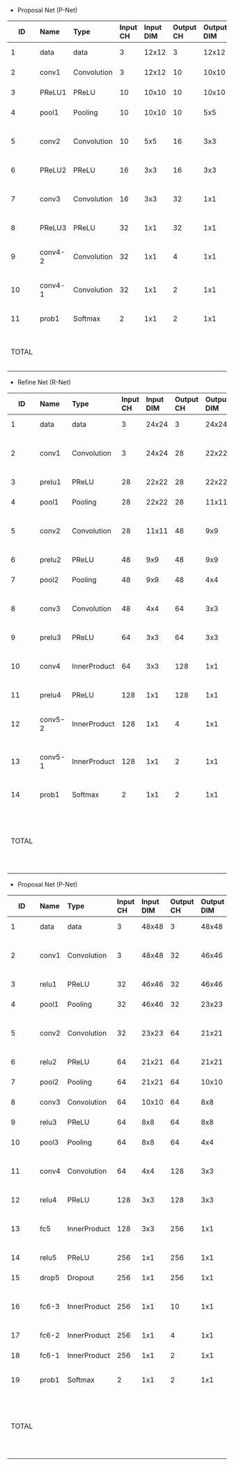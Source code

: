 * Proposal Net (P-Net)

| ID | Name | Type | Input CH | Input DIM | Output CH | Output DIM | OPS | Mem |
| -- | :--- | :--- | :--- | :--- | :--- |:--- | :--- | :--- | 
| 1	| data	| data		| 3	| 12x12	| 3	| 12x12		| activation	432 | 
| 2	| conv1	| Convolution	| 3	| 12x12	| 10	| 10x10 |	macc	27k | activation	1000 | param	280| 
| 3	| PReLU1| 	PReLU	| 	10	| 10x10	| 10	| 10x10	| comp	1000 | activation	1000 | 
| 4	| pool1	| Pooling	| 	10	| 10x10	| 10	| 5x5	| comp	1000 | activation	250 | 
| 5	| conv2	| Convolution	| 10	| 5x5	| 16	| 3x3	| macc	12.96k | activation	144<br>param	1.46k | 
| 6	| PReLU2| 	PReLU	| 	16	| 3x3	| 16	| 3x3	| comp	144 | activation	144
| 7	| conv3	| Convolution		| 16	| 3x3	| 32	| 1x1	| macc	4.61k | activation	32<br>param	4.64k | 
| 8	| PReLU3| 	PReLU		| 32	| 1x1	| 32	| 1x1	| comp	32 | activation	32| 
| 9	| conv4-2	| Convolution	| 	32	| 1x1	| 4	| 1x1 | 	macc	128 | activation	4<br>param	132| 
| 10	| conv4-1	| Convolution	| 	32	| 1x1	| 2	| 1x1	| macc	64 | activation	2<br>param	66 | 
| 11	| prob1	| Softmax		| 2	| 1x1	| 2	| 1x1 | add	2<br>div	2<br>exp	2 | activation	2 |
| TOTAL | | | | | | |	macc	44.76k<br>comp	2.18k | add	2<br>div	2<br>exp	2 | activation	3.04k<br>param	6.57k |


* Refine Net (R-Net)

| ID | Name | Type | Input CH | Input DIM | Output CH | Output DIM | OPS | Mem |
| -- | :--- | :--- | :--- | :--- | :--- |:--- | :--- | :--- | 
| 1	| data	| data		| 3	| 24x24	| 3	| 24x24 | activation	1.73k | 
| 2	| conv1	| Convolution	| 	3	| 24x24	| 28	| 22x22 | 	macc	365.9k | activation	13.55k<br>param	784 | 
| 3	| prelu1	| PReLU	| 	28	| 22x22	| 28	| 22x22 | comp	13.55k | activation	13.55k | 
| 4	| pool1	| Pooling	| 28	| 22x22	| 28	| 11x11	| comp	30.49k | activation	3.39k | 
| 5	| conv2	| Convolution		| 28	| 11x11	| 48	| 9x9	| macc	979.78k | activation	3.89k<br>param	12.14k | 
| 6	| prelu2	| PReLU		| 48	| 9x9	| 48	| 9x9 | comp	3.89k | activation	3.89k | 
| 7	| pool2	| Pooling	| 	48	| 9x9	| 48	| 4x4 | comp	6.91k | activation	768 | 
| 8	| conv3	| Convolution	| 	48	| 4x4	| 64	| 3x3 | macc	110.59k | activation	576<br>param	12.35k | 
| 9	| prelu3	| PReLU	| 64	| 3x3	| 64	| 3x3 | comp	576 | activation	576 | 
| 10	| conv4	| InnerProduct	| 	64	| 3x3	| 128	| 1x1 | macc	73.73k | activation	128<br>param	73.86k | 
| 11	| prelu4	| PReLU	| 	128	| 1x1	| 128	| 1x1	| comp	128 | activation	128 | 
| 12	| conv5-2	| InnerProduct	| 	128	| 1x1	| 4	| 1x1 | macc	512 | activation	4<br>param	516 | 
| 13	| conv5-1	| InnerProduct	| 	128	| 1x1	| 2	| 1x1 | macc	256 | activation	2<br>param	258 | 
| 14	| prob1 | 	Softmax	 | 	2	| 1x1	| 2	| 1x1 | 	add	2<br>div	2<br>exp	2 | activation	2 | 
| TOTAL | | | | | | | macc	1.53M<br>comp	55.55k<br>add	2<br>div	2<br>exp	2 | activation	42.18k<br>param	99.91k | 


* Proposal Net (P-Net)

| ID | Name | Type | Input CH | Input DIM | Output CH | Output DIM | OPS | Mem |
| -- | :--- | :--- | :--- | :--- | :--- |:--- | :--- | :--- | 
| 1	 | data	| data		| 3	| 48x48	| 3	| 48x48 | activation	6.91k | 
| 2	| conv1	| Convolution	| 3	| 48x48	| 32	| 46x46 | macc	1.83M | activation	67.71k<br>param	896 | 
| 3	| relu1	| PReLU	| 32	| 46x46	| 32	| 46x46 | comp	67.71k | activation	67.71k | 
| 4	| pool1	| Pooling	| 32 | 46x46	| 32	| 23x23 | comp	152.35k | activation	16.93k | 
| 5	| conv2	| Convolution	| 	32	| 23x23	| 64	| 21x21 | macc	8.13M | activation	28.22k<br>param	18.5k | 
| 6	| relu2	| PReLU	| 	64	| 21x21	| 64	| 21x21	| comp	28.22k | activation	28.22k | 
| 7	| pool2	| Pooling	| 64	| 21x21	| 64	| 10x10	| comp	57.6k | activation	6.4k
| 8	| conv3	| Convolution	| 64	| 10x10	| 64	| 8x8	| macc	2.36M | activation	4.1k | param	36.93k | 
| 9	| relu3	| PReLU	| 	64	| 8x8	| 64	| 8x8 | comp	4.1k | activation	4.1k | 
| 10	| pool3	| Pooling		| 64	| 8x8	| 64	| 4x4	| comp	4.1k | activation	1.02k | 
| 11	| conv4	| Convolution	| 	64	| 4x4	| 128	| 3x3	| macc	294.91k | activation	1.15k<br>param	32.9k | 
| 12	| relu4	| PReLU	| 128	| 3x3	| 128	| 3x3	| comp	1.15k | activation	1.15k | 
| 13	| fc5	| InnerProduct | 128	| 3x3	| 256	| 1x1	| macc	294.91k | activation	256<br>param	295.17k | 
| 14	| relu5	| PReLU	| 	256	| 1x1	| 256	| 1x1 | comp	256 | activation	256 | 
| 15	| drop5	| Dropout	| 	256	| 1x1	| 256	| 1x1	| comp	256 | activation	256 | 
| 16	| fc6-3	| InnerProduct	| 	256	| 1x1	| 10	| 1x1 | macc	2.56k | activation	10<br>param	2.57k | 
| 17	| fc6-2	| InnerProduct	| 	256	| 1x1	| 4	| 1x1 | macc	1.02k | activation	4 | param	1.03k | 
| 18	| fc6-1	| InnerProduct	| 	256	| 1x1	| 2	| 1x1 | macc	512 | activation	2 | param	514 | 
| 19	| prob1	| Softmax		| 2	| 1x1	| 2	| 1x1 | add	2<br>div	2<br>exp	2 | activation	2 | 
| TOTAL | | | | | | | macc	12.91M<br>comp	315.74k<br>add	2<br>div	2<br>exp	2 | activation	234.42k<br>param	388.5k | 
